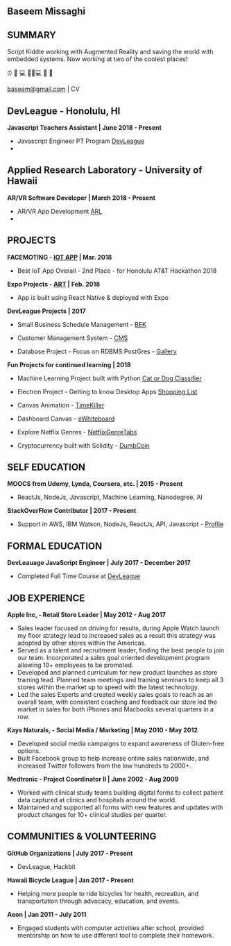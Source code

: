 ## Baseem Missaghi

## SUMMARY

Script Kiddie working with Augmented Reality and saving the world with embedded systems. Now working at two of the coolest places!

⏰ 🚴 💻 👨‍🏫💻 🚴 🔁

baseem@gmail.com | CV

## DevLeague - Honolulu, HI

<b>Javascript Teachers Assistant | June 2018 -  Present</b>

* Javascript Engineer PT Program [DevLeague](https://www.devleague.com/)
* <img src="https://img.shields.io/badge/TA-Javascript-blue.svg" alt=""> <img src="https://img.shields.io/badge/TA-NodeJS-brightgreen.svg" alt=""> <img src="https://img.shields.io/badge/TA-PostGreSQL-yellow.svg" alt="">

## Applied Research Laboratory - University of Hawaii

<b>AR/VR Software Developer | March 2018 -  Present</b>

* AR/VR App Development [ARL](http://www.hawaii.edu/arl/)
* <img src="https://img.shields.io/badge/VIROREACT--lightgrey.svg" alt=""> <img src="https://img.shields.io/badge/ARKIT--blue.svg" alt=""> <img src="https://img.shields.io/badge/ARCORE--green.svg" alt=""> <img src="https://img.shields.io/badge/UNITY--red.svg" alt=""> <img src="https://img.shields.io/badge/MAGICLEAP--ff69b4.svg" alt="">


## PROJECTS

<b> FACEMOTING - [IOT APP](https://github.com/ba5eem/atthackathon) | Mar. 2018</b>

* Best IoT App Overall - 2nd Place - for Honolulu AT&T Hackathon 2018

<b> Expo Projects - [ART](https://expo.io/@baseem) | Feb. 2018</b>

* App is built using React Native & deployed with Expo

<b> DevLeague Projects | 2017</b>

* Small Business Schedule Management - [BEK](https://github.com/ba5eem/bek)

* Customer Management System - [CMS](https://github.com/ba5eem/consume-more-stuff)

* Database Project - Focus on RDBMS:PostGres - [Gallery](https://github.com/ba5eem/express-gallery)

<b> Fun Projects for continued learning | 2018</b>

* Machine Learning Project built with Python [Cat or Dog Classifier](https://github.com/ba5eem/catordog)

* Electron Project - Getting to know Desktop Apps [Shopping List](https://github.com/ba5eem/Electron-Projects)


* Canvas Animation - [TimeKiller](https://ba5eem.github.io/canvasCircleAnimation/)

* Dashboard Canvas - [eWhiteboard](https://dashboardcanvas.herokuapp.com/)

* Explore Netflix Genres - [NetflixGenreTabs](https://netflix-genre-tabs.herokuapp.com/)

* Cryptocurrency built with Solidity - [DumbCoin](https://github.com/ba5eem/DumbCoin)



## SELF EDUCATION

<b>MOOCS from Udemy, Lynda, Coursera, etc. | 2015 - Present</b>

* ReactJs, NodeJs, Javascript, Machine Learning, Nanodegree, AI

<b>StackOverFlow Contributor | 2017 - Present</b>

* Support in AWS, IBM Watson, NodeJs, ReactJs, API, Javascript - [Profile](https://stackoverflow.com/users/9297261/baseem)

## FORMAL EDUCATION

<b>DevLeauage JavaScript Engineer | July 2017 -  December 2017</b>

* Completed Full Time Course at [DevLeague](https://www.devleague.com/)


## JOB EXPERIENCE

<b>Apple Inc, - Retail Store Leader | May 2012 - Aug 2017</b>

* Sales leader focused on driving for results, during Apple Watch launch my floor strategy lead to increased sales as a result this strategy was adopted by other stores within the Americas.
* Served as a talent and recruitment leader, finding the best people to join our team. Incorporated a sales goal oriented development program allowing 10+ employees to be promoted.
* Developed and planned curriculum for new product launches as store training lead. Planned team meetings and training seminars to keep all 3 stores within the market up to speed with the latest technology.
* Led the sales Experts and created weekly sales goals to reach as an overall team, with consistent coaching and feedback our store led the market in sales for both iPhones and Macbooks several quarters in a row.

<b>Kays Naturals, - Social Media / Marketing | May 2010 - May 2012</b>

* Developed social media campaigns to expand awareness of Gluten-free options.
* Built Facebook group to help increase online sales nationwide, and increased Twitter followers from the low hundreds to 2000+.

<b>Medtronic - Project Coordinator II | June 2002 - Aug 2009</b>

* Worked with clinical study teams building digital forms to collect patient data captured at clinics and hospitals around the world.
* Maintained and supported all forms with new features and updates with product changes for 10+ clinical studies per quarter.

## COMMUNITIES & VOLUNTEERING

<b>GitHub Organizations | July 2017 - Present</b>

* DevLeague, Hackbit

<b>Hawaii Bicycle League | Jan 2017 - Present</b>

* Helping more people to ride bicycles for health, recreation, and transportation through advocacy, education, and events.

<b>Aeon | Jan 2011 - July 2011</b>

* Engaged students with computer activities after school, provided mentorship on how to use different tool to complete their homework.

